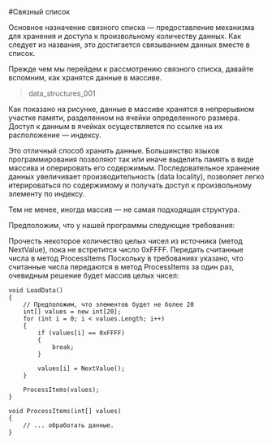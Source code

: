 #Связный список

Основное назначение связного списка — предоставление механизма для хранения и доступа к произвольному количеству данных. Как следует из названия, это достигается связыванием данных вместе в список.

Прежде чем мы перейдем к рассмотрению связного списка, давайте вспомним, как хранятся данные в массиве.

> data_structures_001

Как показано на рисунке, данные в массиве хранятся в непрерывном участке памяти, разделенном на ячейки определенного размера. Доступ к данным в ячейках осуществляется по ссылке на их расположение — индексу.

Это отличный способ хранить данные. Большинство языков программирования позволяют так или иначе выделить память в виде массива и оперировать его содержимым. Последовательное хранение данных увеличивает производительность (data locality), позволяет легко итерироваться по содержимому и получать доступ к произвольному элементу по индексу.

Тем не менее, иногда массив — не самая подходящая структура.

Предположим, что у нашей программы следующие требования:

Прочесть некоторое количество целых чисел из источника (метод NextValue), пока не встретится число 0xFFFF.
Передать считанные числа в метод ProcessItems
Поскольку в требованиях указано, что считанные числа передаются в метод ProcessItems за один раз, очевидным решение будет массив целых чисел:

```
void LoadData()
{
    // Предположим, что элементов будет не более 20
    int[] values = new int[20];
    for (int i = 0; i < values.Length; i++)
    {
        if (values[i] == 0xFFFF)
        {
            break;
        }

        values[i] = NextValue();
    }

    ProcessItems(values);
}

void ProcessItems(int[] values)
{
    // ... обработать данные.
}
```
